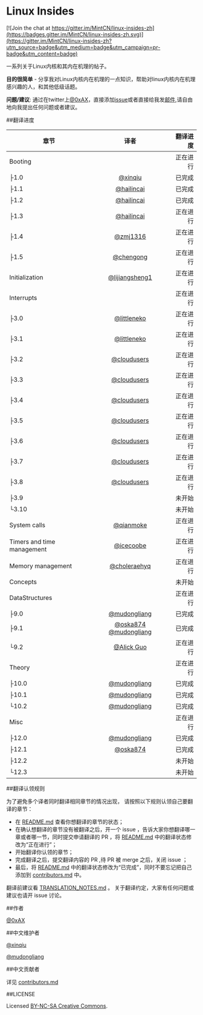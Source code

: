 Linux Insides
===============

[![Join the chat at https://gitter.im/MintCN/linux-insides-zh](https://badges.gitter.im/MintCN/linux-insides-zh.svg)](https://gitter.im/MintCN/linux-insides-zh?utm_source=badge&utm_medium=badge&utm_campaign=pr-badge&utm_content=badge)

一系列关于Linux内核和其内在机理的帖子。

**目的很简单** - 分享我对Linux内核内在机理的一点知识，帮助对linux内核内在机理感兴趣的人，和其他低级话题。

**问题/建议**: 通过在twitter上[@0xAX](https://twitter.com/0xAX)，直接添加[issue](https://github.com/0xAX/linux-insides/issues/new)或者直接给我发[邮件](mailto:anotherworldofworld@gmail.com),请自由地向我提出任何问题或者建议。


##翻译进度

| 章节|译者|翻译进度|
| ------------- |:-------------:| -----:|
|Booting||正在进行|
|├1.0|[@xinqiu](https://github.com/xinqiu)|已完成|
|├1.1|[@hailincai](https://github.com/hailincai)|已完成|
|├1.2|[@hailincai](https://github.com/hailincai)|已完成|
|├1.3|[@hailincai](https://github.com/hailincai)|正在进行|
|├1.4|[@zmj1316](https://github.com/zmj1316)|正在进行|
|├1.5|[@chengong](https://github.com/chengong)|正在进行|
|Initialization|[@lijiangsheng1](https://github.com/lijiangsheng1)|正在进行|
|Interrupts||正在进行|
|├3.0|[@littleneko](https://github.com/littleneko)|正在进行|
|├3.1|[@littleneko](https://github.com/littleneko)|正在进行|
|├3.2|[@cloudusers](https://github.com/cloudusers)|正在进行|
|├3.3|[@cloudusers](https://github.com/cloudusers)|正在进行|
|├3.4|[@cloudusers](https://github.com/cloudusers)|正在进行|
|├3.5|[@cloudusers](https://github.com/cloudusers)|正在进行|
|├3.6|[@cloudusers](https://github.com/cloudusers)|正在进行|
|├3.7|[@cloudusers](https://github.com/cloudusers)|正在进行|
|├3.8|[@cloudusers](https://github.com/cloudusers)|正在进行|
|├3.9||未开始|
|└3.10||未开始|
|System calls|[@qianmoke](https://github.com/qianmoke)|正在进行|
|Timers and time management|[@icecoobe](https://github.com/icecoobe)|正在进行|
|Memory management|[@choleraehyq](https://github.com/choleraehyq)|正在进行|
|Concepts||未开始|
|DataStructures||正在进行|
|├9.0|[@mudongliang](https://github.com/mudongliang)|已完成|
|├9.1|[@oska874](http://github.com/oska874) [@mudongliang](https://github.com/mudongliang)|已完成|
|└9.2|[@Alick Guo](https://github.com/a1ickgu0)|正在进行|
|Theory||正在进行|
|├10.0|[@mudongliang](https://github.com/mudongliang)|已完成|
|├10.1|[@mudongliang](https://github.com/mudongliang)|已完成|
|└10.2|[@mudongliang](https://github.com/mudongliang)|已完成|
|Misc||正在进行|
|├12.0|[@mudongliang](https://github.com/mudongliang)|已完成|
|├12.1|[@oska874](https://github.com/oska874)|已完成|
|├12.2||未开始|
|└12.3||未开始|

##翻译认领规则

为了避免多个译者同时翻译相同章节的情况出现， 请按照以下规则认领自己要翻译的章节：

* 在 [README.md](https://github.com/MintCN/linux-insides-zh/blob/master/README.md) 查看你想翻译的章节的状态；
* 在确认想翻译的章节没有被翻译之后，开一个 issue ，告诉大家你想翻译哪一章或者哪一节，同时提交申请翻译的 PR ，将 [README.md](https://github.com/MintCN/linux-insides-zh/blob/master/README.md) 中的翻译状态修改为“正在进行”；
* 开始翻译你认领的章节；
* 完成翻译之后，提交翻译内容的 PR ,待 PR 被 merge 之后，关闭 issue ；
* 最后，将 [README.md](https://github.com/MintCN/linux-insides-zh/blob/master/README.md) 中的翻译状态修改为“已完成”，同时不要忘记把自己添加到 [contributors.md](https://github.com/MintCN/linux-insides-zh/blob/master/contributors.md) 中。

翻译前建议看 [TRANSLATION_NOTES.md](https://github.com/MintCN/linux-insides-zh/blob/master/TRANSLATION_NOTES.md) 。 关于翻译约定，大家有任何问题或建议也请开 issue 讨论。



##作者

[@0xAX](https://twitter.com/0xAX)


##中文维护者

[@xinqiu](https://github.com/xinqiu)

[@mudongliang](https://github.com/mudongliang)

##中文贡献者

详见 [contributors.md](https://github.com/MintCN/linux-insides-zh/blob/master/contributors.md)


##LICENSE

Licensed [BY-NC-SA Creative Commons](http://creativecommons.org/licenses/by-nc-sa/4.0/).
